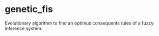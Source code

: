 genetic_fis
===========

Evolutionary algorithm to find an optimus consequents rules of a fuzzy inference system.
